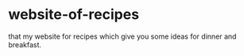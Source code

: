 # website-of-recipes
that my website for recipes which give you some ideas for dinner and breakfast.
